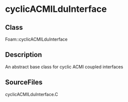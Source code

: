 # cyclicACMILduInterface 
## Class
Foam::cyclicACMILduInterface

## Description
An abstract base class for cyclic ACMI coupled interfaces

## SourceFiles
cyclicACMILduInterface.C

